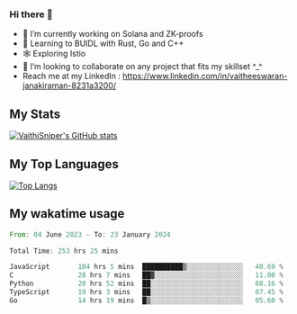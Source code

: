 ### Hi there 👋

- 🔭 I’m currently working on Solana and ZK-proofs
- 📖 Learning to BUIDL with Rust, Go and C++
- 🕸️ Exploring Istio
- 👯 I’m looking to collaborate on any project that fits my skillset ^_^
- Reach me at my LinkedIn : https://www.linkedin.com/in/vaitheeswaran-janakiraman-8231a3200/

## My Stats
[![VaithiSniper's GitHub stats](https://github-readme-stats.vercel.app/api?username=VaithiSniper&hide=stars&theme=radical)](https://github.com/anuraghazra/github-readme-stats)

## My Top Languages

[![Top Langs](https://github-readme-stats.vercel.app/api/top-langs/?username=VaithiSniper&layout=compact)](https://github.com/anuraghazra/github-readme-stats)

## My wakatime usage

<!--START_SECTION:waka-->

```rust
From: 04 June 2023 - To: 23 January 2024

Total Time: 253 hrs 25 mins

JavaScript       104 hrs 5 mins  ██████████▒░░░░░░░░░░░░░░   40.69 %
C                28 hrs 7 mins   ██▓░░░░░░░░░░░░░░░░░░░░░░   11.00 %
Python           20 hrs 52 mins  ██░░░░░░░░░░░░░░░░░░░░░░░   08.16 %
TypeScript       19 hrs 3 mins   ██░░░░░░░░░░░░░░░░░░░░░░░   07.45 %
Go               14 hrs 19 mins  █▒░░░░░░░░░░░░░░░░░░░░░░░   05.60 %
```

<!--END_SECTION:waka-->
